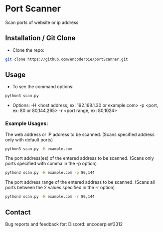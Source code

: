 # Port Scanner
Scan ports of website or ip address

## Installation / Git Clone

* Clone the repo:
 ```sh
git clone https://github.com/encoderpie/portScanner.git
 ```
 
## Usage

* To see the command options:
 ```sh
python3 scan.py
 ```
 
* Options:
  -H <host address, ex: 192.168.1.30 or example.com>
  -p <port, ex: 80 or 80,144,265>
  -r <port range, ex: 80,1024>

### Example Usages:
The web address or IP address to be scanned. (Scans specified address only with default ports)
```sh
python3 scan.py -H example.com
 ```

The port address(es) of the entered address to be scanned. (Scans only ports specified with comma in the -p option)
```sh
python3 scan.py -H example.com -p 80,144
 ```

The port address range of the entered address to be scanned. (Scans all ports between the 2 values specified in the -r option)
```sh
python3 scan.py -H example.com -r 80,144
 ```
 
## Contact
Bug reports and feedback for:
Discord: encoderpie#3312
